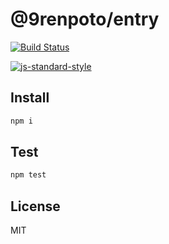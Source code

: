 # @9renpoto/entry

[![Build Status](https://travis-ci.org/9renpoto/eslint-config.svg?branch=master)](https://travis-ci.org/9renpoto/eslint-config)

[![js-standard-style](https://cdn.rawgit.com/feross/standard/master/badge.svg)](https://github.com/feross/standard)

## Install

```sh
npm i
```

## Test

```sh
npm test
```

## License

MIT
